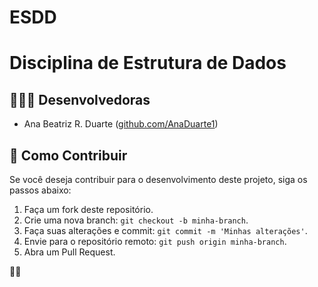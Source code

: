 # ESDD
# Disciplina de Estrutura de Dados


## 👩🏻‍💻 Desenvolvedoras 
- Ana Beatriz R. Duarte ([github.com/AnaDuarte1](https://github.com/AnaDuarte1))

## 🤝 **Como Contribuir**

Se você deseja contribuir para o desenvolvimento deste projeto, siga os passos abaixo:

1. Faça um fork deste repositório.
2. Crie uma nova branch: `git checkout -b minha-branch`.
3. Faça suas alterações e commit: `git commit -m 'Minhas alterações'`.
4. Envie para o repositório remoto: `git push origin minha-branch`.
5. Abra um Pull Request.




🚀✨

